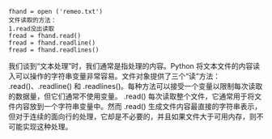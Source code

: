

    fhand = open ('remeo.txt')
    文件读取的方法：
    1.read没出读取
    fread = fhand.read()
    fread = fhand.readline()
    fread = fhand.readlines()

我们谈到“文本处理”时，我们通常是指处理的内容。Python 将文本文件的内容读入可以操作的字符串变量非常容易。文件对象提供了三个“读”方法： .read()、.readline() 和 .readlines()。每种方法可以接受一个变量以限制每次读取的数据量，但它们通常不使用变量。 .read() 每次读取整个文件，它通常用于将文件内容放到一个字符串变量中。然而 .read() 生成文件内容最直接的字符串表示，但对于连续的面向行的处理，它却是不必要的，并且如果文件大于可用内存，则不可能实现这种处理。
<!--stackedit_data:
eyJoaXN0b3J5IjpbODc4OTI2OTZdfQ==
-->